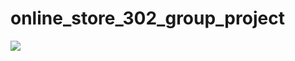 # online_store_302_group_project
[![](http://img.youtube.com/vi/NTmIA_jCPv4/0.jpg)](http://www.youtube.com/watch?v=NTmIA_jCPv4 "")
